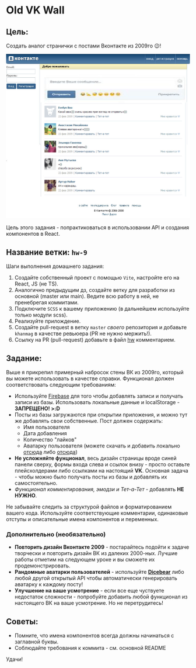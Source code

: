 # Old VK Wall

## Цель:

Создать аналог странички с постами Вконтакте из 2009го 😉!

![Alt text](vk-1.jpg)

Цель этого задания - попрактиковаться в использовании API и создания компонентов в React.

## Название ветки: `hw-9`

Шаги выполнения домашнего задания:

1. Создайте собственный проект с помощью `Vite`, настройте его на React, JS (не TS).
2. Аналогично предыдущим дз, создайте ветку для разработки из основной (master или main). Ведите всю работу в ней, не пренебрегая коммитами.
3. Подключите `SCSS` к вашему приложению (в дальнейшем используйте только модули scss).
4. Реализуйте прилождениe.
5. Создайте pull-request в ветку `master` _своего_ репозитория и добавьте `khanmag` в качестве ревьюера (PR не нужно мержить!).
6. Ссылку на PR (pull-request) добавьте в файл [hw](https://docs.google.com/spreadsheets/d/1EZhKvZKnyOAYc0MXgYjLXoBViDUXsgVwZcqWudazcBo/edit?usp=sharing) комментарием.
## Задание:

Выше я прикрепил примерный набросок стены ВК из 2009го, который вы можете использовать в качестве справки. Функционал должен соответствовать следующим требованиям:

- Используйте [Firebase](https://firebase.google.com/) для того чтобы добавлять записи и получать записи из базы. Использовать локальные данные и localStorage - **ЗАПРЕЩЕНО! >:D**
- Посты из базы загружаются при открытии приложения, и можно тут же добавлять свои собственные. Пост должен содержать:
  - Имя пользователя
  - Дата добавления
  - Количество "лайков"
  - Аватарку пользователя (можете скачать и добавить локально [отсюда](https://randomuser.me/photos) либо [отсюда](https://www.dicebear.com/playground))
- **Не усложняйте фунционал**, весь дизайн страницы вроде синей панели сверху, формы входа слева и ссылок внизу - просто оставьте плейсхолдерами либо ссылками на настоящий **VK**. Основная задача - чтобы можно было получать посты из базы и добавлять их самостоятельно.
- _Функционал комментирования, эмодзи и Тет-а-Тет_ - добавлять **НЕ НУЖНО**.

Не забывайте следить за структурой файлов и форматированием вашего кода. Используйте соответствующие комментарии, одинаковые отступы и описательные имена компонентов и переменных.

### Дополнительно (необязательно)

- **Повторить дизайн Вконтакте 2009** - постарайтесь подойти к задаче творчески и повторить дизайн ВК из далеких 2000-ных. Лучшие работы отметим на следующем уроке и вы сможете их продемонстрировать.
- **Рандомные аватарки пользователей** - используйте **[Dicebear](https://www.dicebear.com/introduction)** либо любой другой открытый API чтобы автоматически генерировать аватарку к каждому посту!
- **Улучшение на ваше усмотрение** - если все еще чуствуете недостаток сложности - попробуйте добавить любой функционал из настоящего ВК на ваше усмотрение. Но не перетрудитесь!

## Советы:

- Помните, что имена компонентов всегда должны начинаться с заглавной буквы.
- Cоблюдайте требования к коммита - см. основной README

Удачи!
